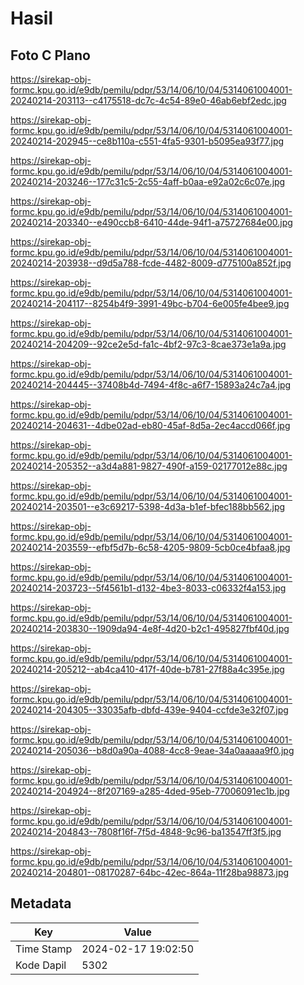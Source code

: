 # Hasil

## Foto C Plano

https://sirekap-obj-formc.kpu.go.id/e9db/pemilu/pdpr/53/14/06/10/04/5314061004001-20240214-203113--c4175518-dc7c-4c54-89e0-46ab6ebf2edc.jpg

https://sirekap-obj-formc.kpu.go.id/e9db/pemilu/pdpr/53/14/06/10/04/5314061004001-20240214-202945--ce8b110a-c551-4fa5-9301-b5095ea93f77.jpg

https://sirekap-obj-formc.kpu.go.id/e9db/pemilu/pdpr/53/14/06/10/04/5314061004001-20240214-203246--177c31c5-2c55-4aff-b0aa-e92a02c6c07e.jpg

https://sirekap-obj-formc.kpu.go.id/e9db/pemilu/pdpr/53/14/06/10/04/5314061004001-20240214-203340--e490ccb8-6410-44de-94f1-a75727684e00.jpg

https://sirekap-obj-formc.kpu.go.id/e9db/pemilu/pdpr/53/14/06/10/04/5314061004001-20240214-203938--d9d5a788-fcde-4482-8009-d775100a852f.jpg

https://sirekap-obj-formc.kpu.go.id/e9db/pemilu/pdpr/53/14/06/10/04/5314061004001-20240214-204117--8254b4f9-3991-49bc-b704-6e005fe4bee9.jpg

https://sirekap-obj-formc.kpu.go.id/e9db/pemilu/pdpr/53/14/06/10/04/5314061004001-20240214-204209--92ce2e5d-fa1c-4bf2-97c3-8cae373e1a9a.jpg

https://sirekap-obj-formc.kpu.go.id/e9db/pemilu/pdpr/53/14/06/10/04/5314061004001-20240214-204445--37408b4d-7494-4f8c-a6f7-15893a24c7a4.jpg

https://sirekap-obj-formc.kpu.go.id/e9db/pemilu/pdpr/53/14/06/10/04/5314061004001-20240214-204631--4dbe02ad-eb80-45af-8d5a-2ec4accd066f.jpg

https://sirekap-obj-formc.kpu.go.id/e9db/pemilu/pdpr/53/14/06/10/04/5314061004001-20240214-205352--a3d4a881-9827-490f-a159-02177012e88c.jpg

https://sirekap-obj-formc.kpu.go.id/e9db/pemilu/pdpr/53/14/06/10/04/5314061004001-20240214-203501--e3c69217-5398-4d3a-b1ef-bfec188bb562.jpg

https://sirekap-obj-formc.kpu.go.id/e9db/pemilu/pdpr/53/14/06/10/04/5314061004001-20240214-203559--efbf5d7b-6c58-4205-9809-5cb0ce4bfaa8.jpg

https://sirekap-obj-formc.kpu.go.id/e9db/pemilu/pdpr/53/14/06/10/04/5314061004001-20240214-203723--5f4561b1-d132-4be3-8033-c06332f4a153.jpg

https://sirekap-obj-formc.kpu.go.id/e9db/pemilu/pdpr/53/14/06/10/04/5314061004001-20240214-203830--1909da94-4e8f-4d20-b2c1-495827fbf40d.jpg

https://sirekap-obj-formc.kpu.go.id/e9db/pemilu/pdpr/53/14/06/10/04/5314061004001-20240214-205212--ab4ca410-417f-40de-b781-27f88a4c395e.jpg

https://sirekap-obj-formc.kpu.go.id/e9db/pemilu/pdpr/53/14/06/10/04/5314061004001-20240214-204305--33035afb-dbfd-439e-9404-ccfde3e32f07.jpg

https://sirekap-obj-formc.kpu.go.id/e9db/pemilu/pdpr/53/14/06/10/04/5314061004001-20240214-205036--b8d0a90a-4088-4cc8-9eae-34a0aaaaa9f0.jpg

https://sirekap-obj-formc.kpu.go.id/e9db/pemilu/pdpr/53/14/06/10/04/5314061004001-20240214-204924--8f207169-a285-4ded-95eb-77006091ec1b.jpg

https://sirekap-obj-formc.kpu.go.id/e9db/pemilu/pdpr/53/14/06/10/04/5314061004001-20240214-204843--7808f16f-7f5d-4848-9c96-ba13547ff3f5.jpg

https://sirekap-obj-formc.kpu.go.id/e9db/pemilu/pdpr/53/14/06/10/04/5314061004001-20240214-204801--08170287-64bc-42ec-864a-11f28ba98873.jpg


## Metadata

| Key        | Value               |
| ---------- | ------------------- |
| Time Stamp | 2024-02-17 19:02:50 |
| Kode Dapil | 5302                |



